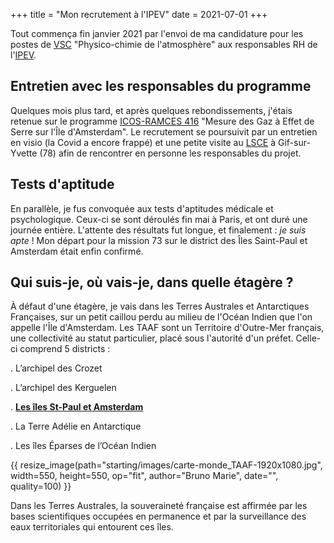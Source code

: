 +++
title = "Mon recrutement à l'IPEV"
date = 2021-07-01
+++

Tout commença fin janvier 2021 par l'envoi de ma candidature pour les postes de [VSC](/lexique) "Physico-chimie de l'atmosphère" aux responsables RH de l'[IPEV](/lexique). 

<!-- more -->

## Entretien avec les responsables du programme

Quelques mois plus tard, et après quelques rebondissements, j'étais retenue sur le programme [ICOS-RAMCES 416](/science/icos-416/) "Mesure des Gaz à Effet de Serre sur l'Île d'Amsterdam". 
Le recrutement se poursuivit par un entretien en visio (la Covid a encore frappé) et une petite visite au [LSCE](https://www.lsce.ipsl.fr/) à Gif-sur-Yvette (78) afin de rencontrer en personne les responsables du projet. 

## Tests d'aptitude

En parallèle, je fus convoquée aux tests d'aptitudes médicale et psychologique. Ceux-ci se sont déroulés fin mai à Paris, et ont duré une journée entière. L'attente des résultats fut longue, et finalement : *je suis apte* ! Mon départ pour la mission 73 sur le district des Îles Saint-Paul et Amsterdam était enfin confirmé.

## Qui suis-je, où vais-je, dans quelle étagère ?

À défaut d'une étagère, je vais dans les Terres Australes et Antarctiques Françaises, sur un petit caillou perdu au milieu de l'Océan Indien que l'on appelle l'Île d'Amsterdam. Les TAAF sont un Territoire d'Outre-Mer français, une collectivité au statut particulier, placé sous l'autorité d'un préfet. Celle-ci comprend 5 districts :

. L’archipel des Crozet

. L’archipel des Kerguelen

. [**Les îles St-Paul et Amsterdam**](/starting/amsterdam)

. La Terre Adélie en Antarctique

. Les îles Éparses de l’Océan Indien

{{ resize_image(path="starting/images/carte-monde_TAAF-1920x1080.jpg", width=550, height=550, op="fit", author="Bruno Marie", date="", quality=100) }}

Dans les Terres Australes, la souveraineté française est affirmée par les bases scientifiques occupées en permanence et par la surveillance des eaux territoriales qui entourent ces îles.


